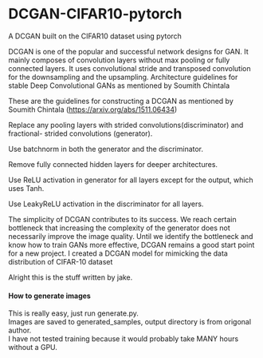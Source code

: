 # DCGAN-CIFAR10-pytorch
A DCGAN built on the CIFAR10 dataset using pytorch

DCGAN is one of the popular and successful network designs for GAN. It mainly composes
of convolution layers without max pooling or fully connected layers. It uses convolutional
stride and transposed convolution for the downsampling and the upsampling. Architecture
guidelines for stable Deep Convolutional GANs as mentioned by Soumith Chintala

These are the guidelines for constructing a DCGAN as mentioned by Soumith Chintala (https://arxiv.org/abs/1511.06434)

Replace any pooling layers with strided convolutions(discriminator) and fractional-
strided convolutions (generator).

Use batchnorm in both the generator and the discriminator.

Remove fully connected hidden layers for deeper architectures.

Use ReLU activation in generator for all layers except for the output, which uses Tanh.

Use LeakyReLU activation in the discriminator for all layers.

The simplicity of DCGAN contributes to its success. We reach certain bottleneck that
increasing the complexity of the generator does not necessarily improve the image quality.
Until we identify the bottleneck and know how to train GANs more effective, DCGAN
remains a good start point for a new project.
I created a DCGAN model for mimicking the data distribution of CIFAR-10 dataset


Alright this is the stuff written by jake.

#### How to generate images  
This is really easy, just run generate.py.  
Images are saved to generated_samples, output directory is from origonal author.  
I have not tested training because it would probably take MANY hours without a GPU.  

